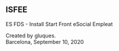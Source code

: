## ISFEE  
ES FDS - Install Start Front eSocial Empleat

Created by gluques.  
Barcelona, September 10, 2020
